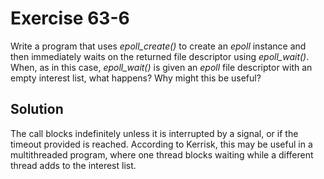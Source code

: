 # Exercise 63-6

Write a program that uses *epoll_create()* to create an *epoll* instance and then
immediately waits on the returned file descriptor using *epoll_wait()*. When, as
in this case, *epoll_wait()* is given an *epoll* file descriptor with an empty interest
list, what happens? Why might this be useful?

## Solution

The call blocks indefinitely unless it is interrupted by a signal, or if the timeout
provided is reached. According to Kerrisk, this may be useful in a multithreaded program,
where one thread blocks waiting while a different thread adds to the interest list.

